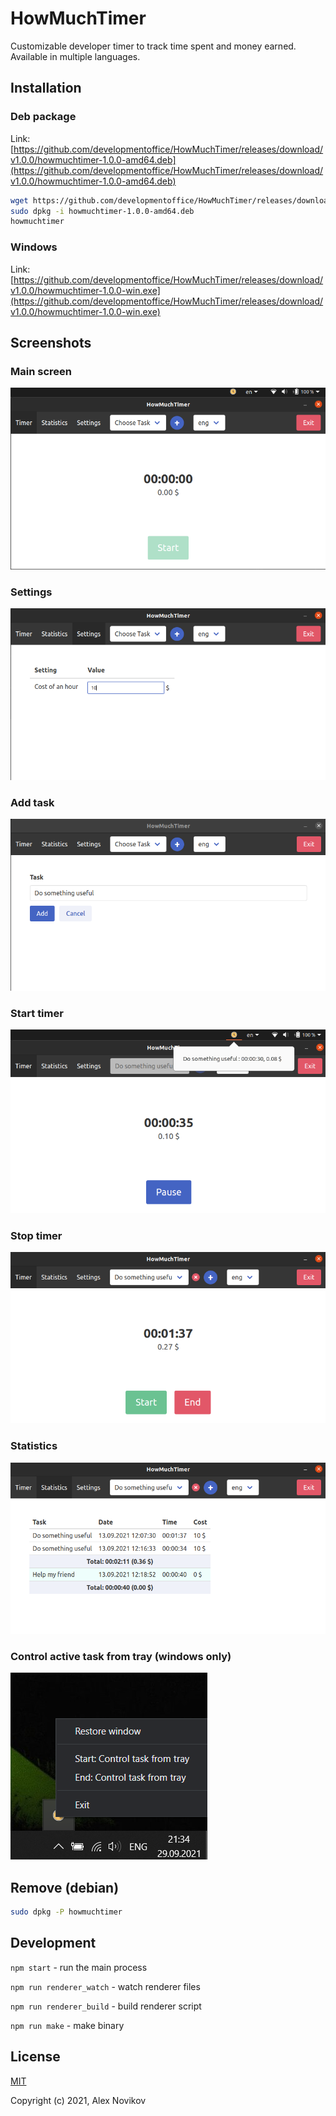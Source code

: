 # HowMuchTimer
Customizable developer timer to track time spent and money earned. Available in multiple languages.

## Installation
### Deb package
Link: [https://github.com/developmentoffice/HowMuchTimer/releases/download/v1.0.0/howmuchtimer-1.0.0-amd64.deb](https://github.com/developmentoffice/HowMuchTimer/releases/download/v1.0.0/howmuchtimer-1.0.0-amd64.deb)

```bash
wget https://github.com/developmentoffice/HowMuchTimer/releases/download/v1.0.0/howmuchtimer-1.0.0-amd64.deb
sudo dpkg -i howmuchtimer-1.0.0-amd64.deb
howmuchtimer
```

### Windows
Link: [https://github.com/developmentoffice/HowMuchTimer/releases/download/v1.0.0/howmuchtimer-1.0.0-win.exe](https://github.com/developmentoffice/HowMuchTimer/releases/download/v1.0.0/howmuchtimer-1.0.0-win.exe)

## Screenshots
### Main screen
![Main screen](preview/main.png)

### Settings
![Settings](preview/settings.png)

### Add task
![Add task](preview/add_task.png)

### Start timer
![Add task](preview/start_timer.png)

### Stop timer
![Add task](preview/stop_timer.png)

### Statistics
![Statistics](preview/statistics.png)

### Control active task from tray (windows only)
![tray](preview/win_tray.png)


## Remove (debian)
```bash
sudo dpkg -P howmuchtimer
```

## Development
`npm start` - run the main process

`npm run renderer_watch` - watch renderer files

`npm run renderer_build` - build renderer script

`npm run make` - make binary

## License
[MIT](https://opensource.org/licenses/MIT)

Copyright (c) 2021, Alex Novikov
